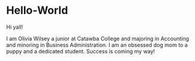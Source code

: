 # Hello-World

Hi yall!

I am Olivia Wilsey a junior at Catawba College and majoring in Accounting and minoring in Business Administration. I am an obsessed dog mom to a puppy and a dedicated student. Success is coming my way!

